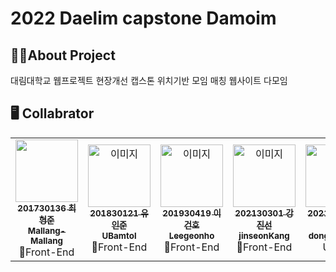 # 2022 Daelim capstone Damoim

## 🕵️‍♀️About Project
대림대학교 웹프로젝트 현장개선 캡스톤 위치기반 모임 매칭 웹사이트 다모임

## 🖥️ Collabrator

<table align="center">
  <tr>
    <td align="center"><a href="https://github.com/Mallang-Mallang"><img src="https://avatars.githubusercontent.com/u/70959328?v=4" width="100px;" alt=""/><br /><sub><b>201730136 최형준<br>Mallang-Mallang</b></sub></a><br />🦄Front-End</td>
    <td align="center"><a href="https://github.com/UBamtol"><img src="https://avatars.githubusercontent.com/u/98325285?v=4" width="100px;" alt="이미지"/><br /><sub><b>201830121 유인준<br>UBamtol</b></sub></a><br />🦄Front-End</td>
    <td align="center"><a href="https://github.com/leegeonho1"><img src="https://avatars.githubusercontent.com/u/118963538?v=4" width="100px;" alt="이미지"/><br /><sub><b>201930419 이건호<br>Leegeonho</b></sub></a><br />🦄Front-End</td>
    <td align="center"><a href="https://github.com/jinseonKang"><img src="https://avatars.githubusercontent.com/u/126742685?v=4" width="100px;" alt="이미지"/><br /><sub><b>202130301 강진선<br>jinseonKang</b></sub></a><br />🦄Front-End</td>
    <td align="center"><a href="https://github.com/dongjusin123"><img src="https://avatars.githubusercontent.com/u/126742676?v=4" width="100px;" alt="이미지"/><br /><sub><b>202130310 신동주<br>dongjusin123</b></sub></a><br />UI/UX</td>
    <td align="center"><a href="https://github.com/mareto1017"><img src="https://avatars.githubusercontent.com/u/114148569?v=4" width="100px;" alt="이미지"/><br /><sub><b>201930110 박상진<br>mareto1017</b></sub></a><br />Back-End</td>
  </tr>
</table>
